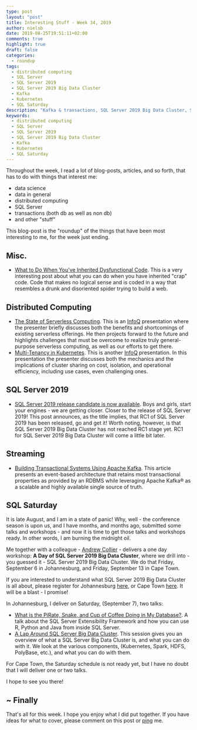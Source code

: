 ```yaml
---
type: post
layout: "post"
title: Interesting Stuff - Week 34, 2019
author: nielsb
date: 2019-08-25T19:51:11+02:00
comments: true
highlight: true
draft: false
categories:
  - roundup
tags:
  - distributed computing
  - SQL Server
  - SQL Server 2019
  - SQL Server 2019 Big Data Cluster
  - Kafka
  - Kubernetes
  - SQL Saturday
description: "Kafka & transactions, SQL Server 2019 Big Data Cluster, SQL Server 2019 RC1, and other interesting topics."
keywords:
  - distributed computing
  - SQL Server
  - SQL Server 2019
  - SQL Server 2019 Big Data Cluster
  - Kafka
  - Kubernetes
  - SQL Saturday   
---
```


Throughout the week, I read a lot of blog-posts, articles, and so forth, that has to do with things that interest me:

* data science
* data in general
* distributed computing
* SQL Server
* transactions (both db as well as non db)
* and other "stuff"

This blog-post is the "roundup" of the things that have been most interesting to me, for the week just ending.

<!--more-->

## Misc.

* [What to Do When You've Inherited Dysfunctional Code][1]. This is a very interesting post about what you can do when you have inherited "crap" code. Code that makes no logical sense and is coded in a way that resembles a drunk and disoriented spider trying to build a web.

## Distributed Computing

* [The State of Serverless Computing][2]. This is an [InfoQ][iq] presentation where the presenter briefly discusses both the benefits and shortcomings of existing serverless offerings. He then projects forward to the future and highlights challenges that must be overcome to realize truly general-purpose serverless computing, as well as our efforts to get there.
* [Multi-Tenancy in Kubernetes][3]. This is another [InfoQ][iq] presentation. In this presentation the presenter discusses both the mechanics and the implications of cluster sharing on cost, isolation, and operational efficiency, including use cases, even challenging ones.

## SQL Server 2019

* [SQL Server 2019 release candidate is now available][4]. Boys and girls, start your engines - we are getting closer. Closer to the release of SQL Server 2019! This post announces, as the title implies, that RC1 of SQL Server 2019 has been released, go and get it! Worth noting, however, is that SQL Server 2019 Big Data Cluster has not reached RC1 stage yet. RC1 for SQL Server 2019 Big Data Cluster will come a little bit later.

## Streaming

* [Building Transactional Systems Using Apache Kafka][5]. This article presents an event-based architecture that retains most transactional properties as provided by an RDBMS while leveraging Apache Kafka® as a scalable and highly available single source of truth.

## SQL Saturday

It is late August, and I am in a state of panic! Why, well - the conference season is upon us, and I have months, and months ago, submitted some talks and workshops - and now it is time to get those talks and workshops ready. In other words, I am burning the midnight oil.

Me together with a colleague - [Andrew Collier][acoll] - delivers a one day workshop: **A Day of SQL Server 2019 Big Data Cluster**, where we drill into - you guessed it - SQL Server 2019 Big Data Cluster. We do that Friday, September 6 in Johannesburg, and Friday, September 13 in Cape Town.

If you are interested to understand what SQL Server 2019 Big Data Cluster is all about, please register for Johannesburg [here][6], or Cape Town [here][7]. It will be a blast - I promise!

In Johannesburg, I deliver on Saturday, (September 7), two talks:

* [What is the PiRate, Snake, and Cup of Coffee Doing in My Database?][8]. A talk about the SQL Server Extensibility Framework and how you can use R, Python and Java from inside SQL Server.
* [A Lap Around SQL Server Big Data Cluster][9]. This session gives you an overview of what a SQL Server Big Data Cluster is, and what you can do with it. We look at the various components, (Kubernetes, Spark, HDFS, PolyBase, etc.), and what you can do with them.

For Cape Town, the Saturday schedule is not ready yet, but I have no doubt that I will deliver one or two talks.

I hope to see you there!

## ~ Finally

That's all for this week. I hope you enjoy what I did put together. If you have ideas for what to cover, please comment on this post or [ping][ma] me.

[ma]: mailto:niels.it.berglund@gmail.com
[mp]: https://blog.acolyer.org
[iq]: https://www.infoq.com/
[ew]: http://sqlonice.com/
[re]: http://blog.revolutionanalytics.com
[sqsk]: https://www.sqlskills.com
[mdaveyblog]: https://mdavey.wordpress.com/
[charlblog]: https://charlla.com/

[jovpop]: https://twitter.com/JovanPop_MSFT
[bobw]: https://twitter.com/bobwardms
[revod]: https://twitter.com/revodavid
[lonny]: https://twitter.com/sqL_handLe
[ewtw]: https://twitter.com/sqlOnIce
[buckw]: https://twitter.com/BuckWoodyMSFT
[mattw]: https://twitter.com/matthewwarren
[murba]: https://twitter.com/muratdemirbas
[daveda]: https://twitter.com/davidthecoder
[adcol]: https://twitter.com/adriancolyer
[jesrod]: https://twitter.com/jrdothoughts
[tomaz]: https://twitter.com/tomaz_tsql
[dataart]: https://twitter.com/dataartisans
[luis]: https://twitter.com/luis_de_sousa
[benstop]: https://twitter.com/benstopford
[conflu]: https://twitter.com/confluentinc
[tylert]: https://twitter.com/tyler_treat
[andrewng]: https://twitter.com/AndrewYNg
[lawr]: https://twitter.com/bytezn
[jue]: https://twitter.com/b0rk
[yan]: https://twitter.com/theburningmonk
[danny]: https://twitter.com/g9yuayon
[rmoff]: https://twitter.com/rmoff
[ryansw]: https://twitter.com/ryanswanstrom
[pabloc]: https://twitter.com/pabloc_ds
[mklep]: https://twitter.com/martinkl
[mdavey]: https://twitter.com/matt_davey
[jboner]: https://twitter.com/jboner
[joeduff]: https://twitter.com/funcOfJoe
[charl]: https://twitter.com/charllamprecht
[dbricks]: https://twitter.com/databricks
[adsit]: https://twitter.com/SitnikAdam
[vicky]: https://twitter.com/vickyharp
[dscentral]: https://twitter.com/DataScienceCtrl
[natemc]: https://twitter.com/natemcmaster
[ads]: https://twitter.com/azuredatastudio
[acoll]: https://twiter.com/datawookie

[1]: https://medium.com/better-programming/what-to-do-when-youve-inherited-dysfunctional-code-e09822656b3a
[2]: https://www.infoq.com/presentations/state-serverless-computing
[3]: https://www.infoq.com/presentations/multi-tenancy-kubernetes
[4]: https://cloudblogs.microsoft.com/sqlserver/2019/08/21/sql-server-2019-release-candidate-is-now-available/
[5]: https://www.confluent.io/blog/transactional-systems-with-apache-kafka
[6]: https://www.quicket.co.za/events/81482-a-day-of-sql-server-2019-big-data-cluster-with-neils-berglund-and-andrew-collier#/
[7]: https://www.quicket.co.za/events/80996-sqlsaturday-cape-town-2019-precon-with-neils-berglund-mvp-and-andrew-collier-sq/#/
[8]: https://www.sqlsaturday.com/903/Sessions/Details.aspx?sid=95909
[9]: https://www.sqlsaturday.com/903/Sessions/Details.aspx?sid=95908